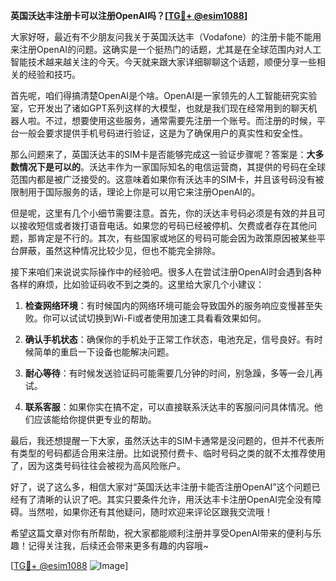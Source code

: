 **英国沃达丰注册卡可以注册OpenAI吗？[[TG💪+ @esim1088](https://t.me/s/esim1088)]**

大家好呀，最近有不少朋友问我关于英国沃达丰（Vodafone）的注册卡能不能用来注册OpenAI的问题。这确实是一个挺热门的话题，尤其是在全球范围内对人工智能技术越来越关注的今天。今天就来跟大家详细聊聊这个话题，顺便分享一些相关的经验和技巧。

首先呢，咱们得搞清楚OpenAI是个啥。OpenAI是一家领先的人工智能研究实验室，它开发出了诸如GPT系列这样的大模型，也就是我们现在经常用到的聊天机器人啦。不过，想要使用这些服务，通常需要先注册一个账号。而注册的时候，平台一般会要求提供手机号码进行验证，这是为了确保用户的真实性和安全性。

那么问题来了，英国沃达丰的SIM卡是否能够完成这一验证步骤呢？答案是：**大多数情况下是可以的**。沃达丰作为一家国际知名的电信运营商，其提供的号码在全球范围内都是被广泛接受的。这意味着如果你有沃达丰的SIM卡，并且该号码没有被限制用于国际服务的话，理论上你是可以用它来注册OpenAI的。

但是呢，这里有几个小细节需要注意。首先，你的沃达丰号码必须是有效的并且可以接收短信或者拨打语音电话。如果您的号码已经被停机、欠费或者存在其他问题，那肯定是不行的。其次，有些国家或地区的号码可能会因为政策原因被某些平台屏蔽，虽然这种情况比较少见，但也不能完全排除。

接下来咱们来说说实际操作中的经验吧。很多人在尝试注册OpenAI时会遇到各种各样的麻烦，比如验证码收不到之类的。这里给大家几个小建议：

1. **检查网络环境**：有时候国内的网络环境可能会导致国外的服务响应变慢甚至失败。你可以试试切换到Wi-Fi或者使用加速工具看看效果如何。
   
2. **确认手机状态**：确保你的手机处于正常工作状态，电池充足，信号良好。有时候简单的重启一下设备也能解决问题。

3. **耐心等待**：有时候发送验证码可能需要几分钟的时间，别急躁，多等一会儿再试。

4. **联系客服**：如果你实在搞不定，可以直接联系沃达丰的客服问问具体情况。他们应该能给你提供更专业的帮助。

最后，我还想提醒一下大家，虽然沃达丰的SIM卡通常是没问题的，但并不代表所有类型的号码都适合用来注册。比如说预付费卡、临时号码之类的就不太推荐使用了，因为这类号码往往会被视为高风险账户。

好了，说了这么多，相信大家对“英国沃达丰注册卡能否注册OpenAI”这个问题已经有了清晰的认识了吧。其实只要条件允许，用沃达丰卡注册OpenAI完全没有障碍。当然啦，如果你还有其他疑问，随时欢迎来评论区跟我交流哦！

希望这篇文章对你有所帮助，祝大家都能顺利注册并享受OpenAI带来的便利与乐趣！记得关注我，后续还会带来更多有趣的内容哦~

[[TG💪+ @esim1088](https://t.me/s/esim1088) ![Image](https://i.postimg.cc/4NQfJmqS/Snipaste-2025-05-13-00-14-12.png)]